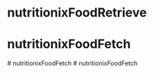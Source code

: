 # nutritionixFoodRetrieve
# nutritionixFoodFetch
#   n u t r i t i o n i x F o o d F e t c h  
 #   n u t r i t i o n i x F o o d F e t c h  
 